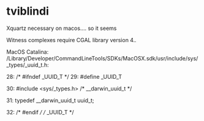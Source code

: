 # tviblindi

Xquartz necessary on macos.... so it seems


Witness complexes require CGAL library version 4.*.*

MacOS Catalina:
/Library/Developer/CommandLineTools/SDKs/MacOSX.sdk/usr/include/sys/_types/_uuid_t.h:

28: /* #ifndef _UUID_T */
29: #define _UUID_T

30: #include <sys/_types.h> /* __darwin_uuid_t */

31: typedef __darwin_uuid_t	uuid_t;

32: /* #endif */ /* _UUID_T */
